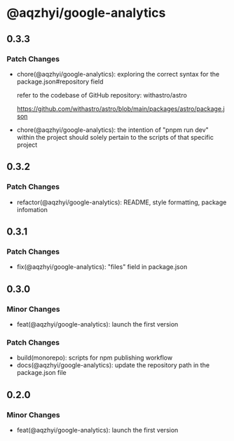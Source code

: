 # @aqzhyi/google-analytics

## 0.3.3

### Patch Changes

- chore(@aqzhyi/google-analytics): exploring the correct syntax for the package.json#repository field

  refer to the codebase of GitHub repository: withastro/astro

  https://github.com/withastro/astro/blob/main/packages/astro/package.json

- chore(@aqzhyi/google-analytics): the intention of "pnpm run dev" within the project should solely pertain to the scripts of that specific project

## 0.3.2

### Patch Changes

- refactor(@aqzhyi/google-analytics): README, style formatting, package infomation

## 0.3.1

### Patch Changes

- fix(@aqzhyi/google-analytics): "files" field in package.json

## 0.3.0

### Minor Changes

- feat(@aqzhyi/google-analytics): launch the first version

### Patch Changes

- build(monorepo): scripts for npm publishing workflow
- docs(@aqzhyi/google-analytics): update the repository path in the package.json file

## 0.2.0

### Minor Changes

- feat(@aqzhyi/google-analytics): launch the first version
